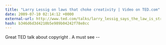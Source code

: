 ```yaml
---
title: "Larry Lessig on laws that choke creativity | Video on TED.com"
date: 2009-07-10 02:14:12 +0000
external-url: http://www.ted.com/talks/larry_lessig_says_the_law_is_strangling_creativity.html
hash: b346d6d3d4210b5e989b04242f78e8cc
---
```


Great TED talk about copyright . A must see --  
